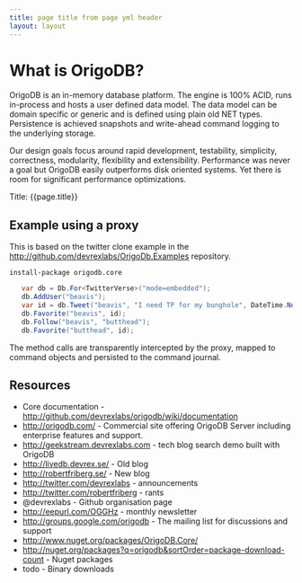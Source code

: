 ```yaml
---
title: page title from page yml header
layout: layout
---
```


# What is OrigoDB?
OrigoDB is an in-memory database platform. The engine is 100% ACID, runs in-process and hosts a user defined data model. The data model can be domain specific or generic and is defined using plain old NET types. Persistence is achieved snapshots and write-ahead command logging to the underlying storage.

Our design goals focus around rapid development, testability, simplicity, correctness, modularity, flexibility and extensibility. Performance was never a goal but OrigoDB easily outperforms disk oriented systems. Yet there is room for significant performance optimizations.
 
 Title: {{page.title}}
 
## Example using a proxy
This is based on the twitter clone example in the http://github.com/devrexlabs/OrigoDb.Examples repository.
```
install-package origodb.core
```

```csharp
   var db = Db.For<TwitterVerse>("mode=embedded");
   db.AddUser("beavis");
   var id = db.Tweet("beavis", "I need TP for my bunghole", DateTime.Now);
   db.Favorite("beavis", id);
   db.Follow("beavis", "butthead");
   db.Favorite("butthead", id);
```
The method calls are transparently intercepted by the proxy, mapped to command objects
and persisted to the command journal.

## Resources
* Core documentation - http://github.com/devrexlabs/origodb/wiki/documentation
* http://origodb.com/ - Commercial site offering OrigoDB Server including enterprise features and support.
* http://geekstream.devrexlabs.com - tech blog search demo built with OrigoDB
* http://livedb.devrex.se/ - Old blog
* http://robertfriberg.se/ - New blog
* http://twitter.com/devrexlabs - announcements
* http://twitter.com/robertfriberg - rants
* @devrexlabs - Github organisation page
* http://eepurl.com/OGGHz - monthly newsletter
* http://groups.google.com/origodb - The mailing list for discussions and support
* http://www.nuget.org/packages/OrigoDB.Core/
* http://nuget.org/packages?q=origodb&sortOrder=package-download-count - Nuget packages
* todo - Binary downloads
